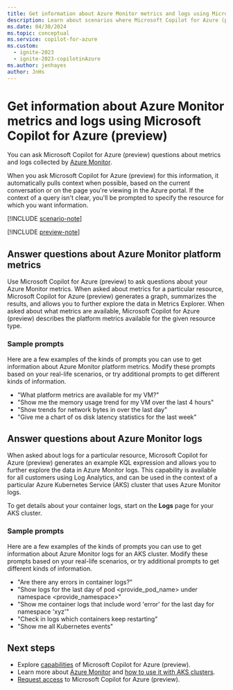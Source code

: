 ```yaml
---
title: Get information about Azure Monitor metrics and logs using Microsoft Copilot for Azure (preview)
description: Learn about scenarios where Microsoft Copilot for Azure (preview) can provide information about Azure Monitor metrics and logs.
ms.date: 04/30/2024
ms.topic: conceptual
ms.service: copilot-for-azure
ms.custom:
  - ignite-2023
  - ignite-2023-copilotinAzure
ms.author: jenhayes
author: JnHs
---
```


# Get information about Azure Monitor metrics and logs using Microsoft Copilot for Azure (preview)

You can ask Microsoft Copilot for Azure (preview) questions about metrics and logs collected by [Azure Monitor](/azure/azure-monitor/).

When you ask Microsoft Copilot for Azure (preview) for this information, it automatically pulls context when possible, based on the current conversation or on the page you're viewing in the Azure portal. If the context of a query isn't clear, you'll be prompted to specify the resource for which you want information.

[!INCLUDE [scenario-note](includes/scenario-note.md)]

[!INCLUDE [preview-note](includes/preview-note.md)]

## Answer questions about Azure Monitor platform metrics

Use Microsoft Copilot for Azure (preview) to ask questions about your Azure Monitor metrics. When asked about metrics for a particular resource, Microsoft Copilot for Azure (preview) generates a graph, summarizes the results, and allows you to further explore the data in Metrics Explorer. When asked about what metrics are available, Microsoft Copilot for Azure (preview) describes the platform metrics available for the given resource type.

### Sample prompts

Here are a few examples of the kinds of prompts you can use to get information about Azure Monitor platform metrics. Modify these prompts based on your real-life scenarios, or try additional prompts to get different kinds of information.

- "What platform metrics are available for my VM?"
- "Show me the memory usage trend for my VM over the last 4 hours"
- "Show trends for network bytes in over the last day"
- "Give me a chart of os disk latency statistics for the last week"

## Answer questions about Azure Monitor logs

When asked about logs for a particular resource, Microsoft Copilot for Azure (preview) generates an example KQL expression and allows you to further explore the data in Azure Monitor logs. This capability is available for all customers using Log Analytics, and can be used in the context of a particular Azure Kubernetes Service (AKS) cluster that uses Azure Monitor logs.

To get details about your container logs, start on the **Logs** page for your AKS cluster.

### Sample prompts

Here are a few examples of the kinds of prompts you can use to get information about Azure Monitor logs for an AKS cluster. Modify these prompts based on your real-life scenarios, or try additional prompts to get different kinds of information.

- "Are there any errors in container logs?"
- "Show logs for the last day of pod <provide_pod_name> under namespace <provide_namespace>"
- "Show me container logs that include word 'error' for the last day for namespace 'xyz'"
- "Check in logs which containers keep restarting"
- "Show me all Kubernetes events"

## Next steps

- Explore [capabilities](capabilities.md) of Microsoft Copilot for Azure (preview).
- Learn more about [Azure Monitor](/azure/azure-monitor/) and [how to use it with AKS clusters](/azure/aks/monitor-aks).
- [Request access](https://aka.ms/MSCopilotforAzurePreview) to Microsoft Copilot for Azure (preview).
